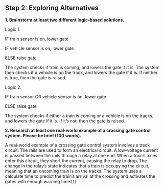 ## Step 2: Exploring Alternatives 

**1. Brainstorm at least two different logic-based solutions.**

Logic 1.  

IF train sensor is on, lower gate 

IF vehicle sensor is on, lower gate 

ELSE raise gate 

The system checks if train is coming, and lowers the gate if it is. The system then checks if a vehicle is on the track, and lowers the gate if it is. If neither is true, then the gate is raised. 

Logic 2. 

IF train sensor OR vehicle sensor is on, lower gate 

ELSE raise gate 

The system checks if either a train is coming or a vehicle is on the tracks, and lowers the gate if it is. If it’s not, then the gate is raised. 

**2. Research at least one real-world example of a crossing gate control system. Please be brief (100 words).**

A real-world example of a crossing gate control system involves a track circuit. The rails are used to form an electrical circuit. A low-voltage current is passed between the rails through a relay at one end. When a train’s axles enter this circuit, they short the current, causing the relay to drop. The change in the relay’s state indicates that a train is occupying the circuit, meaning that an oncoming train is on the tracks. The system uses a calculate time to predict the train’s arrival at the crossing and activates the gates with enough warning time.[1] 
